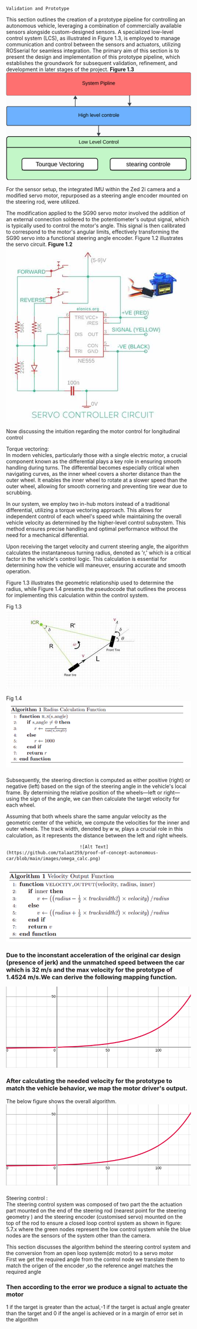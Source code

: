  	Validation and Prototype

This section outlines the creation of a prototype pipeline for controlling an autonomous vehicle, leveraging a combination of commercially available sensors alongside custom-designed sensors. A specialized low-level control system (LCS), as illustrated in Figure 1.3, is employed to manage communication and control between the sensors and actuators, utilizing ROSserial for seamless integration. The primary aim of this section is to present the design and implementation of this prototype pipeline, which establishes the groundwork for subsequent validation, refinement, and development in later stages of the project.
**Figure 1.3**
![Alt Text](https://github.com/talaat259/proof-of-concept-autonomous-car/blob/main/images/image11.png)


For the sensor setup, the integrated IMU within the Zed 2i camera and a modified servo motor, repurposed as a steering angle encoder mounted on the steering rod, were utilized.

The modification applied to the SG90 servo motor involved the addition of an external connection soldered to the potentiometer's output signal, which is typically used to control the motor's angle. This signal is then calibrated to correspond to the motor's angular limits, effectively transforming the SG90 servo into a functional steering angle encoder. Figure 1.2 illustrates the  servo circuit.
**Figure 1.2**
![Alt Text](https://github.com/talaat259/proof-of-concept-autonomous-car/blob/main/images/image9.jpg)

Now discussing the intuition regarding the motor control for longitudinal control  
   
 Torque vectoring:  
	In modern vehicles, particularly those with a single electric motor, a crucial component known as the differential plays a key role in ensuring smooth handling during turns. The differential becomes especially critical when navigating curves, as the inner wheel covers a shorter distance than the outer wheel. It enables the inner wheel to rotate at a slower speed than the outer wheel, allowing for smooth cornering and preventing tire wear due to scrubbing.

In our system, we employ two in-hub motors instead of a traditional differential, utilizing a torque vectoring approach. This allows for independent control of each wheel's speed while maintaining the overall vehicle velocity as determined by the higher-level control subsystem. This method ensures precise handling and optimal performance without the need for a mechanical differential.

Upon receiving the target velocity and current steering angle, the algorithm calculates the instantaneous turning radius, denoted as 'r,' which is a critical factor in the vehicle's control logic. This calculation is essential for determining how the vehicle will maneuver, ensuring accurate and smooth operation.

Figure 1.3 illustrates the geometric relationship used to determine the radius, while Figure 1.4 presents the pseudocode that outlines the process for implementing this calculation within the control system.

Fig 1.3
![Alt Text](https://github.com/talaat259/proof-of-concept-autonomous-car/blob/main/images/image13.jpg)


Fig 1.4
![Alt Text](https://github.com/talaat259/proof-of-concept-autonomous-car/blob/main/images/image14.png)

### 

### 

### 

### 

### 

### 

### 

### 

### 

### 

Subsequently, the steering direction is computed as either positive (right) or negative (left) based on the sign of the steering angle in the vehicle's local frame. By determining the relative position of the wheels—left or right—using the sign of the angle, we can then calculate the target velocity for each wheel.

Assuming that both wheels share the same angular velocity as the geometric center of the vehicle, we compute the velocities for the inner and outer wheels. The track width, denoted by 
𝑤
w, plays a crucial role in this calculation, as it represents the distance between the left and right wheels.

                                ![Alt Text](https://github.com/talaat259/proof-of-concept-autonomous-car/blob/main/images/omega_calc.png)


### 

### 

### 

### 

### 

### 

### 

### 

### 
![Alt Text](https://github.com/talaat259/proof-of-concept-autonomous-car/blob/main/images/image7.png)

### 

### 		Due to the inconstant acceleration of the original car design (presence of jerk) and the unmatched speed between the car which is 32 m/s and the max velocity for the prototype of 1.4524 m/s.We can derive the following mapping function. 

![Alt Text](https://github.com/talaat259/proof-of-concept-autonomous-car/blob/main/images/image15.png)

### 

### 

### 

### 

### 

### 

### 

### 

### 

### 

### 

### 

### 

### 

### After calculating the needed velocity for the prototype to match the vehicle behavior, we map the motor driver's output.

			  
The below figure shows the overall algorithm.
![Alt Text](https://github.com/talaat259/proof-of-concept-autonomous-car/blob/main/images/image15.png)
### 

### 

### 

### 

### 

### 

Steering control :  
	The steering control system was composed of two part the the actuation part mounted on the end of the steering rod (nearest point for the steering geometry ) and the steering encoder (customised servo) mounted on the top of the rod to ensure a closed loop control system as shown in  figure: 5.7.x where the green nodes represent the low control system while the blue nodes are the sensors of the system other than the camera.

This section discusses the algorithm behind the steering control system and the conversion from an open loop system(dc motor) to  a servo motor  
First we get the required angle from the control node we translate them to match the origen of the encoder ,so the reference angel matches the required angle

### 

### 

### 

### 

### 

### 

### 

### 

### 

### 

### Then according to the error we produce a signal to actuate the motor 

1 if the target is greater than the actual,-1 if the target is actual angle greater than the target and 0 if the angel is achieved or in a margin of error set in the algorithm

### 

### 

### 

### 

### 

### 

### 

### 

### 

### 

### 

### 

### 

### 

### 

### 

### 

### 

### 

### 

### 

### 

### 

### 

### 

### 

### 

### 

### 

### 

### 
